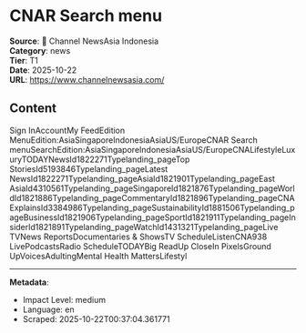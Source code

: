 # CNAR Search menu

**Source**: 📰 Channel NewsAsia Indonesia  
**Category**: news  
**Tier**: T1  
**Date**: 2025-10-22  
**URL**: https://www.channelnewsasia.com/

## Content

Sign InAccountMy FeedEdition MenuEdition:AsiaSingaporeIndonesiaAsiaUS/EuropeCNAR Search menuSearchEdition:AsiaSingaporeIndonesiaAsiaUS/EuropeCNALifestyleLuxuryTODAYNewsId1822271Typelanding_pageTop StoriesId5193846Typelanding_pageLatest NewsId1822271Typelanding_pageAsiaId1821901Typelanding_pageEast AsiaId4310561Typelanding_pageSingaporeId1821876Typelanding_pageWorldId1821886Typelanding_pageCommentaryId1821896Typelanding_pageCNA ExplainsId3384986Typelanding_pageSustainabilityId1881506Typelanding_pageBusinessId1821906Typelanding_pageSportId1821911Typelanding_pageInsiderId1821891Typelanding_pageWatchId1431321Typelanding_pageLive TVNews ReportsDocumentaries & ShowsTV ScheduleListenCNA938 LivePodcastsRadio ScheduleTODAYBig ReadUp CloseIn PixelsGround UpVoicesAdultingMental Health MattersLifestyl

---

**Metadata**:
- Impact Level: medium
- Language: en
- Scraped: 2025-10-22T00:37:04.361771
